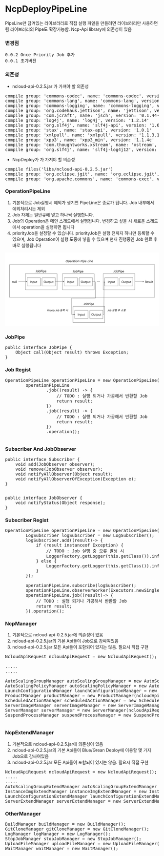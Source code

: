 # NcpDeployPipeLine

PipeLine만 담겨있는 라이브러리로 직접 실행 파일을 만들려면 라이브러리만 사용하면 됨
라이브러리의 Pipe도 확장가능함. Ncp-Api library에 의존성이 있음

### 변경점
<pre>
0.0.2 Once Priority Job 추가
0.0.1 초기버전
</pre>

### 의존성
* ncloud-api-0.2.5.jar 가 가져야 할 의존성
<pre>
compile group: 'commons-codec', name: 'commons-codec', version: '1.4'
compile group: 'commons-lang', name: 'commons-lang', version: '2.3'
compile group: 'commons-logging', name: 'commons-logging', version: '1.1.1'
compile group: 'org.codehaus.jettison', name: 'jettison', version: '1.3.3'
compile group: 'com.jcraft', name: 'jsch', version: '0.1.44-1'
compile group: 'log4j', name: 'log4j', version: '1.2.14'
compile group: 'org.slf4j', name: 'slf4j-api', version: '1.6.0'
compile group: 'stax', name: 'stax-api', version: '1.0.1'
compile group: 'xmlpull', name: 'xmlpull', version: '1.1.3.1'
compile group: 'xpp3', name: 'xpp3_min', version: '1.1.4c'
compile group: 'com.thoughtworks.xstream', name: 'xstream', version: '1.4.2'
compile group: 'org.slf4j', name: 'slf4j-log4j12', version: '1.6.0'
</pre>
* NcpDeploy가 가 가져야 할 의존성

<pre>
compile files('libs/ncloud-api-0.2.5.jar')
compile group: 'org.eclipse.jgit', name: 'org.eclipse.jgit', version: '4.9.0.201710071750-r'
compile group: 'org.apache.commons', name: 'commons-exec', version: '1.3'
</pre>


### OperationPipeLine

1. 기본적으로 Job실행시 예외가 생기면 PipeLine은 종료가 됩니다. Job 내부에서 예외처리시는 제외
2. Job 자체는 일반큐에 넣고 하나씩 실행합니다.
3. Job의 Operation은 메인 스레드에서 실행됩니다. 변경하고 싶을 시 새로운 스레드에서 operation을 실행하면 됩니다
4. priorityJob을 설정할 수 있습니다. priorityJob은 실행 전까지 하나만 등록할 수 있으며, Job Operation이 실행 도중에 넣을 수 있으며 현재 진행중인 Job 완료 후 바로 실행됩니다


![alt text](https://github.com/roka88/NcpDeployPipeLine/blob/master/pipeline.png)


### JobPipe
<pre>
public interface JobPipe {
    Object call(Object result) throws Exception;
}
</pre>

### Job Regist
<pre>
OperationPipeLine operationPipeLine = new OperationPipeLine();
        operationPipeLine
                .job((result) -> {
                    // TODO : 실행 되거나 가공해서 반환할 Job
                    return result;
                })
                .job((result) -> {
                    // TODO : 실행 되거나 가공해서 반환할 Job
                    return result;
                })
                .operation();

</pre>

### Subscriber And JobObserver
<pre>
public interface Subscriber {
    void add(JobObserver observer);
    void remove(JobObserver observer);
    void notifyAllObserver(Object result);
    void notifyAllObserverOfException(Exception e);
}

</pre>

<pre>
public interface JobObserver {
    void notifyStatus(Object response);
}
</pre>

### Subscriber Regist
<pre>
OperationPipeLine operationPipeLine = new OperationPipeLine();
        LogSubscriber logSubscriber = new LogSubscriber();
        logSubscriber.add((result)-> {
            if (result instanceof Exception) {
                // TODO : Job 실행 중 오류 발생 시
                LoggerFactory.getLogger(this.getClass()).info(result.toString());
            } else {
                LoggerFactory.getLogger(this.getClass()).info(result.toString());
            }
        });

        operationPipeLine.subscribe(logSubscriber);
        operationPipeLine.observerWorker(Executors.newSingleThreadExecutor());
        operationPipeLine.job((result)-> {
            // TODO : 실행 되거나 가공해서 반환할 Job
            return result;
        }).operation();
</pre>

### NcpManager
1. 기본적으로 ncloud-api-0.2.5.jar에 의존성이 있음
2. ncloud-api-0.2.5.jar의 기본 Api들이 Job으로 감싸여있음
3. ncloud-api-0.2.5.jar 모든 Api들이 포함되어 있지는 않음. 필요시 직접 구현
<pre>
NcloudApiRequest ncloudApiRequest = new NcloudApiRequest();

.....
.....

AutoScalingGroupManager autoScalingGroupManager = new AutoScalingGroupManager(ncloudApiRequest);        AutoScalingLogManager autoScalingLogManager = new AutoScalingLogManager(ncloudApiRequest);
AutoScalingPolicyManager autoScalingPolicyManager = new AutoScalingPolicyManager(ncloudApiRequest);
LaunchConfigurationManager launchConfigurationManager = new LaunchConfigurationManager(ncloudApiRequest);
ProductManager productManager = new ProductManager(ncloudApiRequest);
ScheduledActionManager scheduledActionManager = new ScheduledActionManager(ncloudApiRequest);
ServerImageManager serverImageManager = new ServerImageManager(ncloudApiRequest);
ServerManager serverManager = new ServerManager(ncloudApiRequest);
SuspendProcessManager suspendProcessManager = new SuspendProcessManager(ncloudApiRequest);

</pre>


### NcpExtendManager
1. 기본적으로 ncloud-api-0.2.5.jar에 의존성이 있음
2. ncloud-api-0.2.5.jar의 기본 Api들이 Blue/Grean Deploy에 이용할 몇 가지 Job으로 감싸여있음
3. ncloud-api-0.2.5.jar 모든 Api들이 포함되어 있지는 않음. 필요시 직접 구현

<pre>
NcloudApiRequest ncloudApiRequest = new NcloudApiRequest();
.....
.....
AutoScalingGroupExtendManager autoScalingGroupExtendManager = new AutoScalingGroupExtendManager(ncloudApiRequest);
InstanceImgExtendManager instanceImgExtendManager = new InstanceImgExtendManager(ncloudApiRequest);
LaunchConfigurationExtendManager launchConfigurationExtendManager = new LaunchConfigurationExtendManager(ncloudApiRequest);
ServerExtendManager serverExtendManager = new ServerExtendManager(ncloudApiRequest);
</pre>


### OtherManager
<pre>
BuildManager buildManager = new BuildManager();
GitCloneManager gitCloneManager = new GitCloneManager();
LogManager logManager = new LogManager();
StopJobManager stopJobManager = new StopJobManager();
UploadFileManager uploadFileManager = new UploadFileManager();
WaitManager waitManager = new WaitManager();
</pre>


